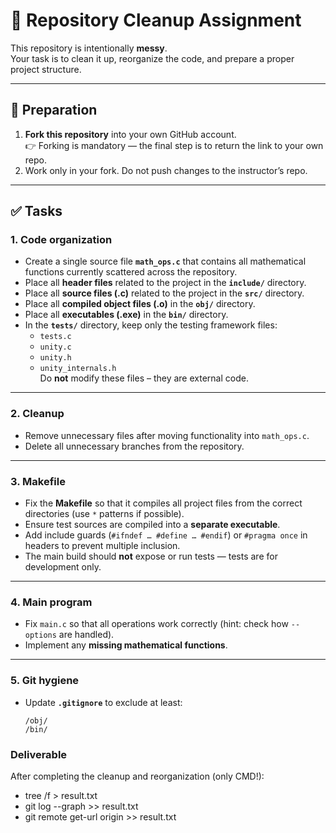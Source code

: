 # 🧹 Repository Cleanup Assignment

This repository is intentionally **messy**.  
Your task is to clean it up, reorganize the code, and prepare a proper project structure.

---

## 📌 Preparation

1. **Fork this repository** into your own GitHub account.  
   👉 Forking is mandatory — the final step is to return the link to your own repo.  
2. Work only in your fork. Do not push changes to the instructor’s repo.

---

## ✅ Tasks

### 1. Code organization
- Create a single source file **`math_ops.c`** that contains all mathematical functions currently scattered across the repository.  
- Place all **header files** related to the project in the **`include/`** directory.  
- Place all **source files (.c)** related to the project in the **`src/`** directory.  
- Place all **compiled object files (.o)** in the **`obj/`** directory.  
- Place all **executables (.exe)** in the **`bin/`** directory.  
- In the **`tests/`** directory, keep only the testing framework files:  
  - `tests.c`  
  - `unity.c`  
  - `unity.h`  
  - `unity_internals.h`  
  Do **not** modify these files – they are external code.

---

### 2. Cleanup
- Remove unnecessary files after moving functionality into `math_ops.c`.  
- Delete all unnecessary branches from the repository.  

---

### 3. Makefile
- Fix the **Makefile** so that it compiles all project files from the correct directories (use `*` patterns if possible).  
- Ensure test sources are compiled into a **separate executable**.  
- Add include guards (`#ifndef … #define … #endif`) or `#pragma once` in headers to prevent multiple inclusion.  
- The main build should **not** expose or run tests — tests are for development only.  

---

### 4. Main program
- Fix `main.c` so that all operations work correctly (hint: check how `--options` are handled).  
- Implement any **missing mathematical functions**.  

---

### 5. Git hygiene
- Update **`.gitignore`** to exclude at least:  
  ```gitignore
  /obj/
  /bin/

### Deliverable
After completing the cleanup and reorganization (only CMD!):

- tree /f > result.txt
- git log --graph >> result.txt
- git remote get-url origin >> result.txt



